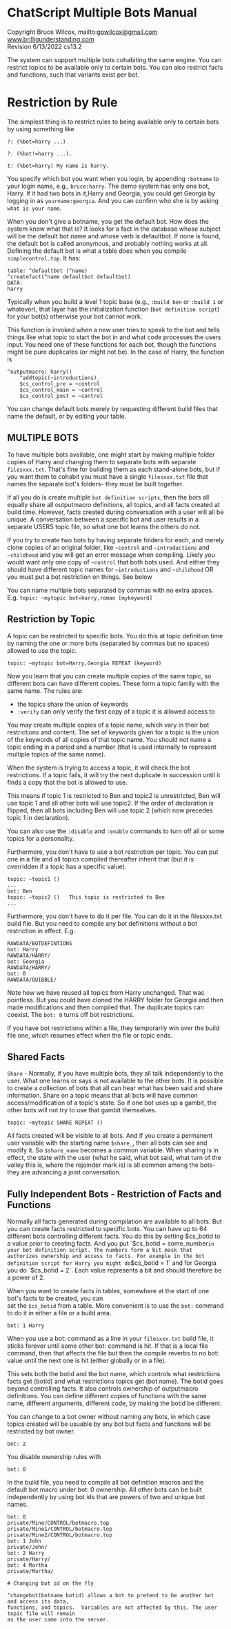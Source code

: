 # ChatScript Multiple Bots Manual
Copyright Bruce Wilcox, mailto:gowilcox@gmail.com www.brilligunderstanding.com
<br>Revision 6/13/2022 cs13.2


The system can support multiple bots cohabiting the same engine. You can restrict topics
to be available only to certain bots. You can also restrict facts and functions, such
that variants exist per bot.

# Restriction by Rule

The simplest thing is to  restrict rules to being available only to certain bots by using something like
```
?: (%bot=harry ...)

?: (%bot!=harry ...).

t: (%bot=harry) My name is harry.
```

You specify which bot you want when you login, by appending `:botname` to your login name, e.g., `bruce:harry`. 
The demo system has only one bot, Harry. If it had two bots in it,Harry and Georgia, you
could get Georgia by logging in as `yourname:georgia`. And you can confirm who she is
by asking `what is your name`.

When you don't give a botname, you get the default bot. How does the system know what that is? 
It looks for a fact in the database whose subject will be the default bot name and whose verb is defaultbot. 
If none is found, the default bot is called anonymous, and probably nothing works at all. 
Defining the default bot is what a table does when you compile `simplecontrol.top`. It has:
```
table: ^defaultbot (^name)
^createfact(^name defaultbot defaultbot)
DATA:
harry
```

Typically when you build a level 1 topic base (e.g., `:build ben` or `:build 1` or whatever), 
that layer has the initialization function (`bot definition script`) for your bot(s) otherwise your bot cannot work.

This function is invoked when a new user tries to speak to the bot and tells things like
what topic to start the bot in and what code processes the users input. 
You need one of these functions for each bot, though the functions might be pure duplicates 
(or might not be). In the case of Harry, the function is
```
^outputmacro: harry()
    ^addtopic(~introductions)
    $cs_control_pre = ~control
    $cs_control_main = ~control
    $cs_control_post = ~control
```

You can change default bots merely by requesting different build files that name the
default, or by editing your table.

## MULTIPLE BOTS

To have multiple bots available, one might start by making multiple folder copies of
Harry and changing them to separate bots with separate `filesxxx.txt`. 
That's fine for building them as each stand-alone bots, 
but if you want them to cohabit you must have a single `filesxxx.txt` file 
that names the separate bot's folders- they must be built together.

If all you do is create multiple `bot definition scripts`, then the bots all equally share all outputmacro definitions,
all topics, and all facts created at build time. However, facts created during conversation with a user will all
be unique. A conversation between a specific bot and user results in a separate USERS topic file, so what one
bot learns the others do not.

If you try to create two bots by having separate folders for each, and merely clone copies of an original folder,
like `~control` and `~introductions` and `~childhood` and you will get an error message when compiling.
Likely you would want only one copy of `~control` that both bots used. 
And either they should have different topic names for `~introductions` and `~childhood` 
OR you must put a bot restriction on things. See below


You can name multiple bots separated by commas with no extra spaces. E.g. `topic: ~mytopic bot=harry,roman [mykeyword]`

## Restriction by Topic

A topic can be restricted to specific bots. You do this at topic definition time
by naming the one or more bots (separated by commas but no spaces) allowed to use the topic.
```
topic: ~mytopic bot=Harry,Georgia REPEAT (keyword)
```
Now you learn that you can create multiple copies of the same topic, so different bots can have different
copies. These form a topic family with the same name. 
The rules are:

* the topics share the union of keywords
* `:verify` can only verify the first copy of a topic it is allowed access to

You may create multiple copies of a topic name, which vary in
their bot restrictions and content. The set of keywords given for a topic is the union of the
keywords of all copies of that topic name. You should not name a topic ending in a period
and a number (that is used internally to represent multiple topics of the same name).

When the system is trying to access a topic, it will check the bot restrictions. If a topic
fails, it will try the next duplicate in succession until it finds a copy that the bot is allowed to use. 

This means if topic 1 is restricted to Ben and topic2 is unrestricted, Ben will use topic 1 
and all other bots will use topic2. 
If the order of declaration is flipped, then all bots including Ben will use topic 2 
(which now precedes topic 1 in declaration).

You can also use the `:disable` and `:enable` commands to turn off all or some topics for a personality.

Furthermore, you don't have to use a bot restriction per topic. You can put one in a file and all topics
compiled thereafter inherit that (but it is overridden if a topic has a specific value).
```
topic: ~topic1 ()
...
bot: Ben
topic: ~topic2 ()   This topic is restricted to Ben
...
```

Furthermore, you don't have to do it per file. You can do it in the filesxxx.txt build file. But you need to
compile any bot definitions without a bot restriction in effect. E.g.
```
RAWDATA/BOTDEFINTIONS
bot: Harry
RAWDATA/HARRY/
bot: Georgia	
RAWDATA/HARRY/	
bot: 0
RAWDATA/QUIBBLE/
```
Note how we have reused all topics from Harry unchanged. That was pointless. But you could have cloned the HARRY
folder for Georgia and then made modifications and then compiled that. The duplicate topics can coexist. The `bot: 0`
turns off bot restrictions.

If you have bot restrictions within a file, they temporarily win over the build file one, which resumes effect
when the file or topic ends.

## Shared Facts

`Share` - Normally, if you have multiple bots, they all talk independently to the
user. What one learns or says is not available to the other bots. It is possible to create a
collection of bots that all can hear what has been said and share information. Share on a
topic means that all bots will have common access/modification of a topic's state. So if
one bot uses up a gambit, the other bots will not try to use that gambit themselves. 
```
topic: ~mytopic SHARE REPEAT ()
```

All facts created will be visible to all bots. And if you create a permanent user variable with
the starting name `$share_`, then all bots can see and modify it. So `$share_name` becomes a
common variable. When sharing is in effect, the state with the user (what he said, what
bot said, what turn of the volley this is, where the rejoinder mark is) is all common
among the bots- they are advancing a joint conversation.

## Fully Independent Bots - Restriction of Facts and Functions

Normally all facts generated during compilation are available to all bots. But you can create facts restricted
to specific bots. You can have up to 64 different bots controlling different facts. You do this by setting $cs_botid
to a value prior to creating facts. And you put `$cs_botid = some_number` in your bot definition script. The
numbers form a bit mask that authorizes ownership and access to facts. For example in the bot definition script
for Harry you might do `$cs_botid = 1` and for Georgia you do `$cs_botid = 2`. Each value represents a bit
and should therefore be a power of 2.

When you want to create facts in tables, somewhere at the start of one bot's facts to be created, you can  
set the `$cs_botid` from a table. More convenient is to use the `bot:` command to do it in either a file or a build area.
```
bot: 1 Harry
```

When you use a bot: command as a line in your `filesxxx.txt` build file, it sticks forever
until some other bot: command is hit. If that is a local file command, then that affects the file but then
the compile reverbs to no bot: value until the next one is hit (either globally or in a file).

This sets both the botid and the bot name, which controls what restrictions facts get (botid) and what restrictions topics get (bot name).
The botid goes beyond controlling facts. It also controls ownership of outputmacro definitions. You can define different
copies of functions with the same name, different arguments, different code, by making the botid be different.

You can change to a bot owner without naming any bots, in which case topics created will be usuable
by any bot but facts and functions will be restricted by bot owner.
```
bot: 2
```

You disable ownership rules with
```
bot: 0
```

In the build file, you need to compile all bot definition macros and the default bot macro under bot: 0  ownership.
All other bots can be built independently by using bot ids that are powers of two and unique bot names. 
```
bot: 0
private/Mine/CONTROL/botmacro.top
private/Mine1/CONTROL/botmacro.top
private/Mine2/CONTROL/botmacro.top
bot: 1 John
private/John/
bot: 2 Harry
private/Harry/
bot: 4 Martha
private/Martha/

# Changing bot id on the fly

^changebot(botname botid) allows a bot to pretend to be another bot and access its data,
functions, and topics.  Variables are not affected by this. The user topic file will remain
as the user came into the server.